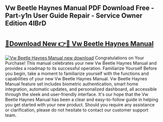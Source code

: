 ## Vw Beetle Haynes Manual PDF Download Free - Part-y1n User Guide Repair - Service Owner Edition 4IBrD

# <h2><a href="http://cf26286.oget.top/?id=Vw+Beetle+Haynes+Manual">🔗Download New 👉🔴 Vw Beetle Haynes Manual</a></h2>

[![Vw Beetle Haynes Manual new download](https://i.imgur.com/5g1atiW.png)](http://cf26286.oget.top/?id=Vw+Beetle+Haynes+Manual)
Congratulations on Your Purchase! This manual celebrates your new Vw Beetle Haynes Manual and provides a roadmap to its successful operation. Familiarize Yourself Before you begin, take a moment to familiarize yourself with the functions and capabilities of your new Vw Beetle Haynes Manual. Vw Beetle Haynes Manual feature set includes biometric authentication, smart home integration, automatic updates, and personalized dashboard, all accessible through the sleek and user-friendly interface. It's our hope that the Vw Beetle Haynes Manual has been a clear and easy-to-follow guide in helping you get started with your new product. Should you require any assistance or clarification, please do not hesitate to contact our customer support team.
